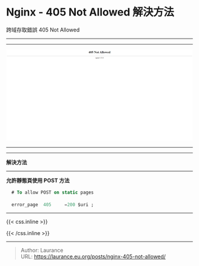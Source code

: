 # Nginx - 405 Not Allowed 解決方法


<!--more-->
跨域存取錯誤 405 Not Allowed

***
***

![](201.png)

***
***

**解決方法**

***

**允許靜態頁使用 POST 方法**

```sql
  # To allow POST on static pages

  error_page  405     =200 $uri ;
```


***

{{< css.inline >}}
<style>
.emojify {
	font-family: Apple Color Emoji, Segoe UI Emoji, NotoColorEmoji, Segoe UI Symbol, Android Emoji, EmojiSymbols;
	font-size: 2rem;
	vertical-align: middle;
}
@media screen and (max-width:650px) {
  .nowrap {
    display: block;
    margin: 25px 0;
  }
}
</style>
{{< /css.inline >}}


---

> Author: Laurance  
> URL: https://laurance.eu.org/posts/nginx-405-not-allowed/  


